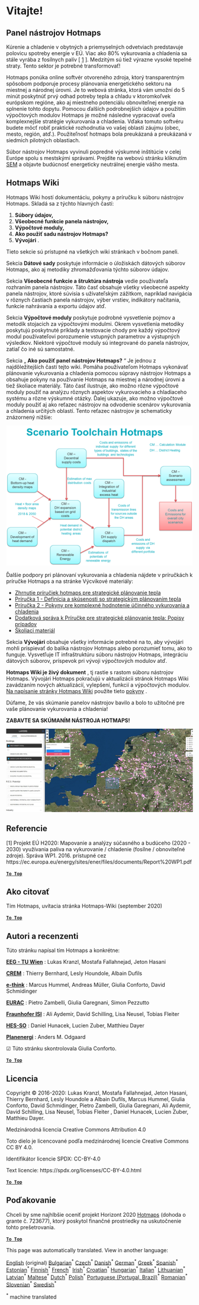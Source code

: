 <h1><a class="anchor" id="welcome!" href="#welcome!"><i class="fa fa-link"></i></a>Vitajte!</h1><h2><a class="anchor" id="hotmaps-toolbox" href="#hotmaps-toolbox"><i class="fa fa-link"></i></a> Panel nástrojov Hotmaps</h2><p> Kúrenie a chladenie v obytných a priemyselných odvetviach predstavuje polovicu spotreby energie v EÚ. Viac ako 80% vykurovania a chladenia sa stále vyrába z fosílnych palív [ <a href="#references">1</a> ]. Medzitým sú tiež výrazne vysoké tepelné straty. Tento sektor je potrebné transformovať!</p><p> Hotmaps ponúka online softvér otvoreného zdroja, ktorý transparentným spôsobom podporuje procesy plánovania energetického sektoru na miestnej a národnej úrovni. Je to webová stránka, ktorá vám umožní do 5 minút poskytnúť prvý odhad potreby tepla a chladu v ktoromkoľvek európskom regióne, ako aj miestneho potenciálu obnoviteľnej energie na splnenie tohto dopytu. Pomocou ďalších podrobnejších údajov a použitím výpočtových modulov Hotmaps je možné následne vypracovať oveľa komplexnejšie stratégie vykurovania a chladenia. Vďaka tomuto softvéru budete môcť robiť praktické rozhodnutia vo vašej oblasti záujmu (obec, mesto, región, atď.). Použiteľnosť hotmaps bola preukázaná a preukázaná v siedmich pilotných oblastiach.</p><p> Súbor nástrojov Hotmaps vyvinuli popredné výskumné inštitúcie v celej Európe spolu s mestskými správami. Prejdite na webovú stránku kliknutím <a href="https://www.hotmaps.eu/map">SEM</a> a objavte budúcnosť energeticky neutrálnej energie vášho mesta.</p><h2><a class="anchor" id="hotmaps-wiki" href="#hotmaps-wiki"><i class="fa fa-link"></i></a> Hotmaps Wiki</h2><p> Hotmaps Wiki hostí dokumentáciu, pokyny a príručku k súboru nástrojov Hotmaps. Skladá sa z týchto hlavných častí:</p><ol><li> <strong>Súbory údajov,</strong></li><li> <strong>Všeobecné funkcie panela nástrojov,</strong></li><li> <strong>Výpočtové moduly,</strong></li><li> <strong>Ako použiť sadu nástrojov Hotmaps?</strong></li><li> <strong>Vývojári</strong> .</li></ol><p> Tieto sekcie sú prístupné na všetkých wiki stránkach v bočnom paneli.</p><p> Sekcia <strong>Dátové sady</strong> poskytuje informácie o úložiskách dátových súborov Hotmaps, ako aj metodiky zhromažďovania týchto súborov údajov.</p><p> Sekcia <strong>Všeobecné funkcie a štruktúra nástroja</strong> vedie používateľa rozhraním panela nástrojov. Táto časť obsahuje všetky všeobecné aspekty panela nástrojov, ktoré súvisia s užívateľským zážitkom, napríklad navigácia v rôznych častiach panela nástrojov, výber vrstiev, indikátory načítania, funkcie nahrávania a exportu údajov atď.</p><p> Sekcia <strong>Výpočtové moduly</strong> poskytuje podrobné vysvetlenie pojmov a metodík stojacich za výpočtovými modulmi. Okrem vysvetlenia metodiky poskytujú poskytnuté príklady a testovacie chody pre každý výpočtový modul používateľovi porozumenie vstupných parametrov a výstupných výsledkov. Niektoré výpočtové moduly sú integrované do panela nástrojov, zatiaľ čo iné sú samostatné.</p><p> Sekcia „ <strong>Ako použiť panel nástrojov Hotmaps?</strong> “ Je jednou z najdôležitejších častí tejto wiki. Pomáha používateľom Hotmaps vykonávať plánovanie vykurovania a chladenia pomocou súpravy nástrojov Hotmaps a obsahuje pokyny na používanie Hotmaps na miestnej a národnej úrovni a tiež školiace materiály. Táto časť ilustruje, ako možno rôzne výpočtové moduly použiť na analýzu rôznych aspektov vykurovacieho a chladiaceho systému a rôzne výskumné otázky. Ďalej ukazuje, ako možno výpočtové moduly použiť aj ako reťazec nástrojov na odvodenie scenárov vykurovania a chladenia určitých oblastí. Tento reťazec nástrojov je schematicky znázornený nižšie:</p><p align="center"><img alt="kresba" src="../images/Hotmaps_toolchain_2019-05-09.png" width="550"/></p><p> Ďalšie podpory pri plánovaní vykurovania a chladenia nájdete v príručkách k príručke Hotmaps a na stránke Výcvikové materiály:</p><ul><li> <a href="https://www.hotmaps-project.eu/wp-content/uploads/2019/04/Summary-Hotmaps-Handbook.pdf">Zhrnutie príručiek hotmaps pre strategické plánovanie tepla</a></li><li> <a href="https://vbn.aau.dk/da/publications/definition-amp-experiences-of-strategic-heat-planning">Príručka 1 - Definícia a skúsenosti so strategickým plánovaním tepla</a></li><li> <a href="https://vbn.aau.dk/da/publications/guidance-for-the-comprehensive-assessment-of-efficient-heating-an">Príručka 2 - Pokyny pre komplexné hodnotenie účinného vykurovania a chladenia</a></li><li> <a href="https://vbn.aau.dk/da/publications/appendix-report-to-the-hotmaps-handbook-for-strategic-heat-planni">Dodatková správa k Príručke pre strategické plánovanie tepla: Popisy prípadov</a></li><li> <a href="https://wiki.hotmaps.hevs.ch/Training-Material">Školiaci materiál</a></li></ul><p> Sekcia <strong>Vývojári</strong> obsahuje všetky informácie potrebné na to, aby vývojári mohli prispievať do balíka nástrojov Hotmaps alebo porozumieť tomu, ako to funguje. Vysvetľuje IT infraštruktúru súboru nástrojov Hotmaps, integráciu dátových súborov, príspevok pri vývoji výpočtových modulov atď.</p><p> <strong>Hotmaps Wiki je živý dokument</strong> , tj rastie s rastom súboru nástrojov Hotmaps. Vývojári Hotmaps pokračujú v aktualizácii stránok Hotmaps Wiki zavádzaním nových aktualizácií, vylepšení, funkcií a výpočtových modulov. <a href="Guidelines-for-writing-a-Hotmaps-Wiki-page">Na napísanie stránky Hotmaps Wiki</a> použite tieto <a href="Guidelines-for-writing-a-Hotmaps-Wiki-page">pokyny</a> .</p><p> Dúfame, že vás skúmanie panelov nástrojov bavilo a bolo to užitočné pre vaše plánovanie vykurovania a chladenia!</p><p> <strong>ZABAVTE SA SKÚMANÍM NÁSTROJA HOTMAPS!</strong></p><img alt="" src="../images/Hotmaps_test.JPG"/><h2><a class="anchor" id="references" href="#references"><i class="fa fa-link"></i></a> Referencie</h2><p> [1] Projekt EÚ H2020: Mapovanie a analýzy súčasného a budúceho (2020 - 2030) využívania paliva na vykurovanie / chladenie (fosílne / obnoviteľné zdroje). Správa WP1. 2016. prístupné cez https://ec.europa.eu/energy/sites/ener/files/documents/Report%20WP1.pdf</p><p><ins> <code><strong><a href="#hotmaps-toolbox">To Top</a></strong></code></ins></p><h2><a class="anchor" id="how-to-cite" href="#how-to-cite"><i class="fa fa-link"></i></a> Ako citovať</h2><p> Tím Hotmaps, uvítacia stránka Hotmaps-Wiki (september 2020)</p><p><ins> <code><strong><a href="#hotmaps-toolbox">To Top</a></strong></code></ins></p><h2><a class="anchor" id="authors-and-reviewers" href="#authors-and-reviewers"><i class="fa fa-link"></i></a> Autori a recenzenti</h2><p> Túto stránku napísal tím Hotmaps a konkrétne:</p><p> <strong><a href="https://eeg.tuwien.ac.at/">EEG - TU Wien</a></strong> : Lukas Kranzl, Mostafa Fallahnejad, Jeton Hasani</p><p> <strong><a href="https://www.crem.ch/">CREM</a></strong> : Thierry Bernhard, Lesly Houndole, Albain Dufils</p><p> <strong><a href="https://e-think.ac.at">e-think</a></strong> : Marcus Hummel, Andreas Müller, Giulia Conforto, David Schmidinger</p><p> <strong><a href="http://www.eurac.edu">EURAC</a></strong> : Pietro Zambelli, Giulia Garegnani, Simon Pezzutto</p><p> <strong><a href="https://isi.fraunhofer.de/">Fraunhofer ISI</a></strong> : Ali Aydemir, David Schilling, Lisa Neusel, Tobias Fleiter</p><p> <strong><a href="https://www.hevs.ch">HES-SO</a></strong> : Daniel Hunacek, Lucien Zuber, Matthieu Dayer</p><p> <strong><a href="https://planenergi.dk/">Planenergi</a></strong> : Anders M. Odgaard</p><p> ☑ Túto stránku skontrolovala Giulia Conforto.</p><p> <a href="#table-of-contents"><strong><code>To Top</code></strong></a></p><h2><a class="anchor" id="license" href="#license"><i class="fa fa-link"></i></a> Licencia</h2><p> Copyright © 2016-2020: Lukas Kranzl, Mostafa Fallahnejad, Jeton Hasani, Thierry Bernhard, Lesly Houndole a Albain Dufils, Marcus Hummel, Giulia Conforto, David Schmidinger, Pietro Zambelli, Giulia Garegnani, Ali Aydemir, David Schilling, Lisa Neusel, Tobias Fleiter , Daniel Hunacek, Lucien Zuber, Matthieu Dayer.</p><p> Medzinárodná licencia Creative Commons Attribution 4.0</p><p> Toto dielo je licencované podľa medzinárodnej licencie Creative Commons CC BY 4.0.</p><p> Identifikátor licencie SPDX: CC-BY-4.0</p><p> Text licencie: https://spdx.org/licenses/CC-BY-4.0.html</p><p><ins> <code><strong><a href="#hotmaps-toolbox">To Top</a></strong></code></ins></p><h2><a class="anchor" id="acknowledgement" href="#acknowledgement"><i class="fa fa-link"></i></a> Poďakovanie</h2><p> Chceli by sme najhlbšie oceniť projekt Horizont 2020 <a href="https://www.hotmaps-project.eu">Hotmaps</a> (dohoda o grante č. 723677), ktorý poskytol finančné prostriedky na uskutočnenie tohto prešetrovania.</p><p><ins> <code><strong><a href="#hotmaps-toolbox">To Top</a></strong></code></ins></p>
<!--- THIS IS A SUPER UNIQUE IDENTIFIER -->

This page was automatically translated. View in another language:

[English](../en/Home) (original) [Bulgarian](../bg/Home)<sup>\*</sup> [Czech](../cs/Home)<sup>\*</sup> [Danish](../da/Home)<sup>\*</sup> [German](../de/Home)<sup>\*</sup> [Greek](../el/Home)<sup>\*</sup> [Spanish](../es/Home)<sup>\*</sup> [Estonian](../et/Home)<sup>\*</sup> [Finnish](../fi/Home)<sup>\*</sup> [French](../fr/Home)<sup>\*</sup> [Irish](../ga/Home)<sup>\*</sup> [Croatian](../hr/Home)<sup>\*</sup> [Hungarian](../hu/Home)<sup>\*</sup> [Italian](../it/Home)<sup>\*</sup> [Lithuanian](../lt/Home)<sup>\*</sup> [Latvian](../lv/Home)<sup>\*</sup> [Maltese](../mt/Home)<sup>\*</sup> [Dutch](../nl/Home)<sup>\*</sup> [Polish](../pl/Home)<sup>\*</sup> [Portuguese (Portugal, Brazil)](../pt/Home)<sup>\*</sup> [Romanian](../ro/Home)<sup>\*</sup>  [Slovenian](../sl/Home)<sup>\*</sup> [Swedish](../sv/Home)<sup>\*</sup> 

<sup>\*</sup> machine translated
